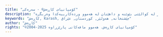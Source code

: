 ```yaml
---
title: "کۆمپانیای کاڕەش® - سەرەکی"
description: "کۆمپانیای کاڕەش بناسە، پێشەنگە لە بواری کەلوپەلی ناوماڵ و دیزاینی ماڵەوە لە ساڵی ٢٠٠٤ەوە. بە پێنج کارگەی بەرهەمهێنان لە تورکیا و هەولێر، ئێمە کەلوپەلی ناوماڵی تایبەت، ڕووکاری ئەلەباستەر، دەرگای تایبەت و زۆر شتی تر دروست دەکەین. سەردانی یازدە لقەکانمان بکە لە سەرتاسەری عێراق و چێژ لە کوالێتی بێوێنە و داهێنان لە هەموو وردەکارییەکدا وەربگرە."
keywords: "کاڕەش, Karash, چێشتخانە, هەولێر, کوردستان, عێراق"
author: "کاڕەش"
rights: "©2004-2025 کۆمپانیای کاڕەش. هەموو مافەکانی پارێزراوە"
---
```


